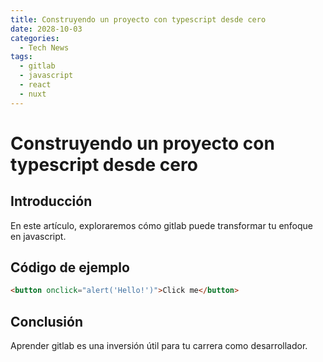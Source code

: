 ```yaml
---
title: Construyendo un proyecto con typescript desde cero
date: 2028-10-03
categories:
  - Tech News
tags:
  - gitlab
  - javascript
  - react
  - nuxt
---
```


# Construyendo un proyecto con typescript desde cero

## Introducción

En este artículo, exploraremos cómo gitlab puede transformar tu enfoque en javascript.

## Código de ejemplo

```html
<button onclick="alert('Hello!')">Click me</button>
```

## Conclusión

Aprender gitlab es una inversión útil para tu carrera como desarrollador.